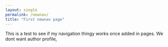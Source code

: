 ```yaml
---
layout: single
permalink: /newnav/
title: "First newnav page"
---
```


This is a test to see if my navigation thingy works once added in pages. We dont want author profile, 